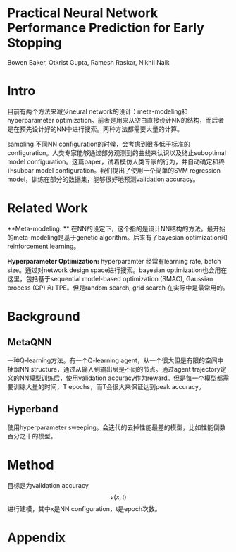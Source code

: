 # Practical Neural Network Performance Prediction for Early Stopping

Bowen Baker, Otkrist Gupta, Ramesh Raskar, Nikhil Naik

# Intro

目前有两个方法来减少neural network的设计：meta-modeling和hyperparameter optimization。前者是用来从空白直接设计NN的结构，而后者是在预先设计好的NN中进行搜索。两种方法都需要大量的计算。

sampling 不同NN configuration的时候，会考虑到很多低于标准的configuration。人类专家能够通过部分观测到的曲线来认识以及终止suboptimal model configuration。这篇paper，试着模仿人类专家的行为，并自动确定和终止subpar model configuration。我们提出了使用一个简单的SVM regression model，训练在部分的数据集，能够很好地预测validation accuracy。

# Related Work

**Meta-modeling: ** 在NN的设定下，这个指的是设计NN结构的方法。最开始的meta-modeling是基于genetic algorithm。后来有了bayesian optimization和reinforcement learning。

**Hyperparameter Optimization:** hyperparamter 经常有learning rate, batch size。通过对network design space进行搜索。bayesian optimization也会用在这里，包括基于sequential model-based optimization (SMAC), Gaussian process (GP) 和 TPE。但是random search, grid search 在实际中是最常用的。

# Background

## MetaQNN

一种Q-learning方法。有一个Q-learning agent，从一个很大但是有限的空间中抽烟NN structure，通过从输入到输出层是不同的节点。通过agent trajectory定义的NN模型训练后，使用validation accuracy作为reward。但是每一个模型都需要训练大量的时间，T epochs，而T会很大来保证达到peak accuracy。

## Hyperband

使用hyperparameter sweeping。会迭代的去掉性能最差的模型，比如性能倒数百分之十的模型。

# Method

目标是为validation accuracy $$v(x,t)$$ 进行建模，其中x是NN configuration，t是epoch次数。

# Appendix


